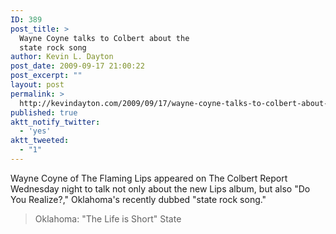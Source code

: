 ```yaml
---
ID: 389
post_title: >
  Wayne Coyne talks to Colbert about the
  state rock song
author: Kevin L. Dayton
post_date: 2009-09-17 21:00:22
post_excerpt: ""
layout: post
permalink: >
  http://kevindayton.com/2009/09/17/wayne-coyne-talks-to-colbert-about-the-state-rock-song/
published: true
aktt_notify_twitter:
  - 'yes'
aktt_tweeted:
  - "1"
---
```

Wayne Coyne of The Flaming Lips appeared on The Colbert Report Wednesday night to talk not only about the new Lips album, but also "Do You Realize?," Oklahoma's recently dubbed "state rock song."
<blockquote>Oklahoma: "The Life is Short" State</blockquote>